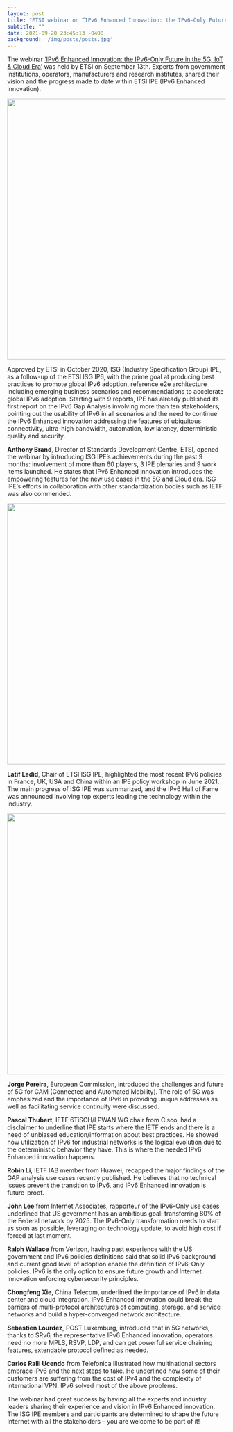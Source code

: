 ```yaml
---
layout: post
title: "ETSI webinar on “IPv6 Enhanced Innovation: the IPv6-Only Future in the 5G, IoT & Cloud Era”"
subtitle: ""
date: 2021-09-20 23:45:13 -0400
background: '/img/posts/posts.jpg'
---
```


The webinar [‘IPv6 Enhanced Innovation: the IPv6-Only Future in the 5G, IoT & Cloud Era’](https://www.etsi.org/newsroom/news/1970-2021-09-listen-to-etsi-webinar-ipv6-enhanced-innovation-the-ipv6-only-future-in-the-5g-iot-cloud-era) was held by ETSI on September 13th. Experts from government institutions, operators, manufacturers and research institutes, shared their vision and the progress made to date within ETSI IPE (IPv6 Enhanced innovation).

<p align="center">
  <img style="width:600px;max-width:100%" src="/ipe/img/posts/IPE-webinar-news-2021-in-article.jpg">
</p>

Approved by ETSI in October 2020, ISG (Industry Specification Group) IPE, as a follow-up of the ETSI ISG IP6, with the prime goal at producing best practices to promote global IPv6 adoption, reference e2e architecture including emerging business scenarios and recommendations to accelerate global IPv6 adoption. Starting with 9 reports, IPE has already published its first report on the IPv6 Gap Analysis involving more than ten stakeholders, pointing out the usability of IPv6 in all  scenarios and the need to continue the IPv6 Enhanced innovation addressing the features of ubiquitous connectivity, ultra-high bandwidth, automation, low latency, deterministic quality and security. 

**Anthony Brand**, Director of Standards Development Centre, ETSI, opened the webinar by introducing ISG IPE’s achievements during the past 9 months: involvement of more than 60 players, 3 IPE plenaries and 9 work items launched. He states that IPv6 Enhanced innovation introduces the empowering features for the new use cases in the 5G and Cloud era. ISG IPE’s efforts in collaboration with other standardization bodies such as IETF was also commended.

<p align="center">
  <img style="width:600px;max-width:100%" src="/ipe/img/posts/IPE-blog-webinar-2021-logos.png">
</p>

**Latif Ladid**, Chair of ETSI ISG IPE, highlighted the most recent IPv6 policies in France, UK, USA and China within an IPE policy workshop in June 2021. The main progress of ISG IPE was summarized, and the IPv6 Hall of Fame was announced involving top experts leading the technology within the industry.

<p align="center">
  <img style="width:600px;max-width:100%" src="/ipe/img/posts/IPE-blog-webinar-2021-hall-of-fame.png">
</p>

**Jorge Pereira**, European Commission, introduced the challenges and future of 5G for CAM (Connected and Automated Mobility). The role of 5G was emphasized and the importance of IPv6 in providing unique addresses as well as facilitating service continuity were discussed. 

**Pascal Thubert**, IETF 6TiSCH/LPWAN WG chair from Cisco, had a disclaimer to underline that IPE starts where the IETF ends and there is a need of unbiased education/information about best practices. He showed how utilization of IPv6 for industrial networks is the logical evolution due to the deterministic behavior they have. This is where the needed IPv6 Enhanced innovation happens.

**Robin Li**, IETF IAB member from Huawei, recapped the major findings of the GAP analysis use cases recently published. He believes that no technical issues prevent the transition to IPv6, and IPv6 Enhanced innovation is future-proof.

**John Lee** from Internet Associates, rapporteur of the IPv6-Only use cases underlined that US government has an ambitious goal: transferring 80% of the Federal network by 2025. The IPv6-Only transformation needs to start as soon as possible, leveraging on technology update, to avoid high cost if forced at last moment.

**Ralph Wallace** from Verizon, having past experience with the US government and IPv6 policies definitions said that solid IPv6 background and current good level of adoption enable the definition of IPv6-Only policies. IPv6 is the only option to ensure future growth and Internet innovation enforcing cybersecurity principles.

**Chongfeng Xie**, China Telecom, underlined the importance of IPv6 in data center and cloud integration. IPv6 Enhanced Innovation could break the barriers of multi-protocol architectures of computing, storage, and service networks and build a hyper-converged network architecture.

**Sebastien Lourdez**, POST Luxemburg, introduced that in 5G networks, thanks to SRv6, the representative IPv6 Enhanced innovation, operators need no more MPLS, RSVP, LDP, and can get powerful service chaining features, extendable protocol defined as needed.

**Carlos Ralli Ucendo** from Telefonica illustrated how multinational sectors embrace IPv6 and the next steps to take. He underlined how some of their customers are suffering from the cost of IPv4 and the complexity of international VPN. IPv6 solved most of the above problems. 

The webinar had great success by having all the experts and industry leaders sharing their experience and vision in IPv6 Enhanced innovation. The ISG IPE members and participants are determined to shape the future Internet with all the stakeholders – you are welcome to be part of it!